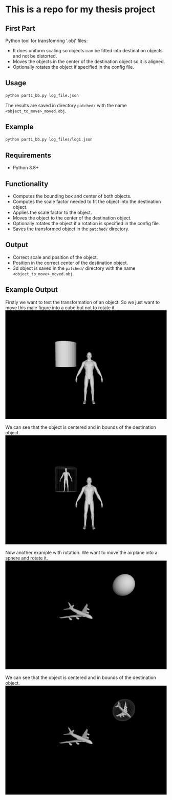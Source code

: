 # This is a repo for my thesis project

## First Part

Python tool for transfomring '.obj' files:

- It does uniform scaling so objects can be fitted into destination objects and not be distorted.
- Moves the objects in the center of the destination object so it is aligned.
- Optionally rotates the object if specified in the config file.

## Usage

````bash
python part1_bb.py log_file.json
````

The results are saved in directory `patched/` with the name `<object_to_move>_moved.obj`.

## Example

````bash
python part1_bb.py log_files/log1.json
````

## Requirements

- Python 3.8+

## Functionality

- Computes the bounding box and center of both objects.
- Computes the scale factor needed to fit the object into the destination object.
- Applies the scale factor to the object.
- Moves the object to the center of the destination object.
- Optionally rotates the object if a rotation is specified in the config file.
- Saves the transformed object in the `patched/` directory.

## Output

- Correct scale and position of the object.
- Position in the correct center of the destination object.
- 3d object is saved in the `patched/` directory with the name `<object_to_move>_moved.obj`.

## Example Output

Firstly we want to test the transformation of an object. So we just want to move this male figure into a cube but not to rotate it.
![Alt Text](snapshots/male_cylinder_prev00.png)

We can see that the object is centered and in bounds of the destination object.
![Alt Text](snapshots/male_cylinder_after01.png)

Now another example with rotation. We want to move the airplane into a sphere and rotate it.
![Alt Text](snapshots/plane_sphere_prev00.png)

We can see that the object is centered and in bounds of the destination object.
![Alt Text](snapshots/plane_sphere_after00.png)
